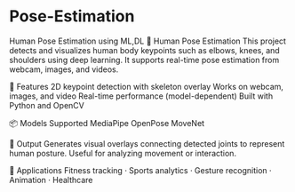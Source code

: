 # Pose-Estimation
Human Pose Estimation using ML,DL
🧍 Human Pose Estimation
This project detects and visualizes human body keypoints such as elbows, knees, and shoulders using deep learning. It supports real-time pose estimation from webcam, images, and videos.

🔧 Features
2D keypoint detection with skeleton overlay
Works on webcam, images, and video
Real-time performance (model-dependent)
Built with Python and OpenCV

📦 Models Supported
MediaPipe
OpenPose
MoveNet

📸 Output
Generates visual overlays connecting detected joints to represent human posture. Useful for analyzing movement or interaction.

🧠 Applications
Fitness tracking · Sports analytics · Gesture recognition · Animation · Healthcare

